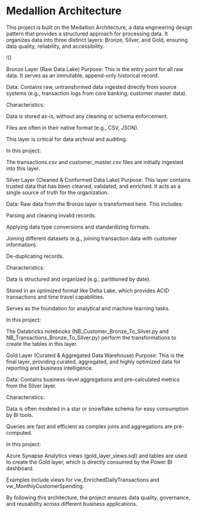 # **Medallion Architecture**

This project is built on the Medallion Architecture, a data engineering design pattern that provides a structured approach for processing data. It organizes data into three distinct layers: Bronze, Silver, and Gold, ensuring data quality, reliability, and accessibility.

!()

Bronze Layer (Raw Data Lake)
Purpose: This is the entry point for all raw data. It serves as an immutable, append-only historical record.

Data: Contains raw, untransformed data ingested directly from source systems (e.g., transaction logs from core banking, customer master data).

Characteristics:

Data is stored as-is, without any cleaning or schema enforcement.

Files are often in their native format (e.g., CSV, JSON).

This layer is critical for data archival and auditing.

In this project:

The transactions.csv and customer_master.csv files are initially ingested into this layer.

Silver Layer (Cleaned & Conformed Data Lake)
Purpose: This layer contains trusted data that has been cleaned, validated, and enriched. It acts as a single source of truth for the organization.

Data: Raw data from the Bronze layer is transformed here. This includes:

Parsing and cleaning invalid records.

Applying data type conversions and standardizing formats.

Joining different datasets (e.g., joining transaction data with customer information).

De-duplicating records.

Characteristics:

Data is structured and organized (e.g., partitioned by date).

Stored in an optimized format like Delta Lake, which provides ACID transactions and time travel capabilities.

Serves as the foundation for analytical and machine learning tasks.

In this project:

The Databricks notebooks (NB_Customer_Bronze_To_Silver.py and NB_Transactions_Bronze_To_Silver.py) perform the transformations to create the tables in this layer.

Gold Layer (Curated & Aggregated Data Warehouse)
Purpose: This is the final layer, providing curated, aggregated, and highly optimized data for reporting and business intelligence.

Data: Contains business-level aggregations and pre-calculated metrics from the Silver layer.

Characteristics:

Data is often modeled in a star or snowflake schema for easy consumption by BI tools.

Queries are fast and efficient as complex joins and aggregations are pre-computed.

In this project:

Azure Synapse Analytics views (gold_layer_views.sql) and tables are used to create the Gold layer, which is directly consumed by the Power BI dashboard.

Examples include views for vw_EnrichedDailyTransactions and vw_MonthlyCustomerSpending.

By following this architecture, the project ensures data quality, governance, and reusability across different business applications.
